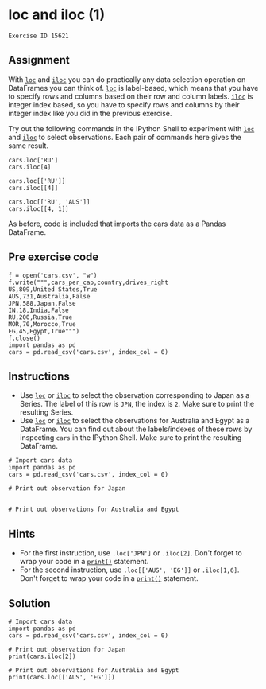 
#  loc and iloc (1)

```
Exercise ID 15621
```

##  Assignment 

With [`loc`](https://pandas.pydata.org/pandas-docs/stable/indexing.html#different-choices-for-indexing) and [`iloc`](https://pandas.pydata.org/pandas-docs/stable/indexing.html#different-choices-for-indexing) you can do practically any data selection operation on DataFrames you can think of. [`loc`](https://pandas.pydata.org/pandas-docs/stable/indexing.html#different-choices-for-indexing) is label-based, which means that you have to specify rows and columns based on their row and column labels. [`iloc`](https://pandas.pydata.org/pandas-docs/stable/indexing.html#different-choices-for-indexing) is integer index based, so you have to specify rows and columns by their integer index like you did in the previous exercise.

Try out the following commands in the IPython Shell to experiment with [`loc`](https://pandas.pydata.org/pandas-docs/stable/indexing.html#different-choices-for-indexing) and [`iloc`](https://pandas.pydata.org/pandas-docs/stable/indexing.html#different-choices-for-indexing) to select observations. Each pair of commands here gives the same result.

```
cars.loc['RU']
cars.iloc[4]

cars.loc[['RU']]
cars.iloc[[4]]

cars.loc[['RU', 'AUS']]
cars.iloc[[4, 1]]

```

As before, code is included that imports the cars data as a Pandas DataFrame.

##  Pre exercise code 

```
f = open('cars.csv', "w")
f.write(""",cars_per_cap,country,drives_right
US,809,United States,True
AUS,731,Australia,False
JPN,588,Japan,False
IN,18,India,False
RU,200,Russia,True
MOR,70,Morocco,True
EG,45,Egypt,True""")
f.close()
import pandas as pd
cars = pd.read_csv('cars.csv', index_col = 0)
```



##  Instructions 

- Use [`loc`](https://pandas.pydata.org/pandas-docs/stable/indexing.html#different-choices-for-indexing) or [`iloc`](https://pandas.pydata.org/pandas-docs/stable/indexing.html#different-choices-for-indexing) to select the observation corresponding to Japan as a Series. The label of this row is `JPN`, the index is `2`. Make sure to print the resulting Series.
- Use [`loc`](https://pandas.pydata.org/pandas-docs/stable/indexing.html#different-choices-for-indexing) or [`iloc`](https://pandas.pydata.org/pandas-docs/stable/indexing.html#different-choices-for-indexing) to select the observations for Australia and Egypt as a DataFrame. You can find out about the labels/indexes of these rows by inspecting `cars` in the IPython Shell. Make sure to print the resulting DataFrame.



```
# Import cars data
import pandas as pd
cars = pd.read_csv('cars.csv', index_col = 0)

# Print out observation for Japan


# Print out observations for Australia and Egypt

```

##  Hints 

- For the first instruction, use `.loc['JPN']` or `.iloc[2]`. Don't forget to wrap your code in a [`print()`](https://docs.python.org/3/library/functions.html#print) statement.
- For the second instruction, use `.loc[['AUS', 'EG']]` or `.iloc[1,6]`. Don't forget to wrap your code in a [`print()`](https://docs.python.org/3/library/functions.html#print) statement.



##  Solution 

```
# Import cars data
import pandas as pd
cars = pd.read_csv('cars.csv', index_col = 0)

# Print out observation for Japan
print(cars.iloc[2])

# Print out observations for Australia and Egypt
print(cars.loc[['AUS', 'EG']])
```


